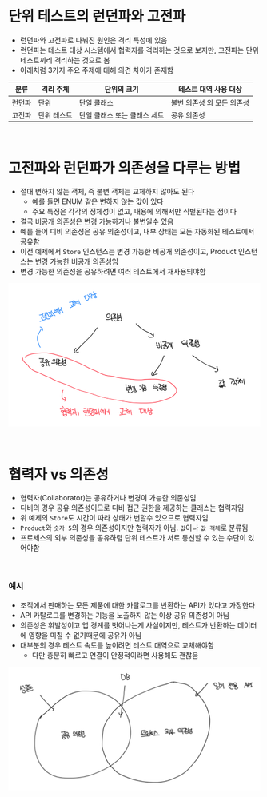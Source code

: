 # 단위 테스트의 런던파와 고전파

- 런던파와 고전파로 나눠진 원인은 격리 특성에 있음
- 런던파는 테스트 대상 시스템에서 협력자를 격리하는 것으로 보지만, 고전파는 단위 테스트끼리 격리하는 것으로 봄
- 아래처럼 3가지 주요 주제에 대해 의견 차이가 존재함

| 분류   | 격리 주체   | 단위의 크기                  | 테스트 대역 사용 대상      |
| ------ | ----------- | ---------------------------- | -------------------------- |
| 런던파 | 단위        | 단일 클래스                  | 불변 의존성 외 모든 의존성 |
| 고전파 | 단위 테스트 | 단일 클래스 또는 클래스 세트 | 공유 의존성                |

<br>

# 고전파와 런던파가 의존성을 다루는 방법

- 절대 변하지 않는 객체, 즉 불변 객체는 교체하지 않아도 된다
  - 예를 들면 ENUM 같은 변하지 않는 값이 있다
  - 주요 특징은 각각의 정체성이 없고, 내용에 의해서만 식별된다는 점이다
- 결국 비공개 의존성은 변경 가능하거나 불변일수 있음
- 예를 들어 디비 의존성은 공유 의존성이고, 내부 상태는 모든 자동화된 테스트에서 공유함
- 이전 예제에서 `Store` 인스턴스는 변경 가능한 비공개 의존성이고, Product 인스턴스는 변경 가능한 비공개 의존성임
- 변경 가능한 의존성을 공유하려면 여러 테스트에서 재사용되야함

![alt text](image-3.png)

<br>

# 협력자 vs 의존성

- 협력자(Collaborator)는 공유하거나 변경이 가능한 의존성임
- 디비의 경우 공유 의존성이므로 디비 접근 권한을 제공하는 클래스는 협력자임
- 위 예제의 `Store`도 시간이 따라 상태가 변할수 있으므로 협력자임
- `Product`와 `숫자 5`의 경우 의존성이지만 협력자가 아님. `값`이나 `값 객체`로 분류됨
- 프로세스의 외부 의존성을 공유하렴 단위 테스트가 서로 통신할 수 있는 수단이 있어야함

<br>

### 예시

- 조직에서 판매하는 모든 제품에 대한 카탈로그를 반환하는 API가 있다고 가정한다
- API 카탈로그를 변경하는 기능을 노출하지 않는 이상 공유 의존성이 아님
- 의존성은 휘발성이고 앱 경계를 벗어나는게 사실이지만, 테스트가 반환하는 데이터에 영향을 미칠 수 없기때문에 공유가 아님
- 대부분의 경우 테스트 속도를 높이려면 테스트 대역으로 교체해야함
  - 다만 충분히 빠르고 연결이 안정적이라면 사용해도 괜찮음

![alt text](image-4.png)
